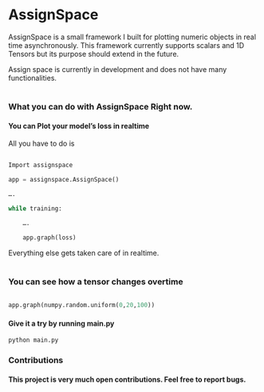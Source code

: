 # AssignSpace

AssignSpace is a small framework I built for plotting numeric objects in real time asynchronously. This framework currently supports scalars and 1D Tensors but its purpose should extend in the future.

Assign space is currently in development and does not have many functionalities.


# 

### What you can do with AssignSpace Right now.

#### You can Plot your model’s loss in realtime

All you have to do is 

```python

Import assignspace

app = assignspace.AssignSpace()

…. 

while training:

	….

	app.graph(loss)

```

Everything else gets taken care of in realtime.

# 

### You can see how a tensor changes overtime

```python

app.graph(numpy.random.uniform(0,20,100))

```

#### Give it a try by running main.py

```
python main.py

```



### Contributions

#### This project is very much open contributions. Feel free to report bugs.

#

